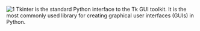![1](https://github.com/atinbera/Developed-Notepad-Using-Tkinter/assets/92203879/b7af5baf-8f90-4710-ae20-39d09655ba19)
Tkinter is the standard Python interface to the Tk GUI toolkit. It is the most commonly used library for creating graphical user interfaces (GUIs) in Python.
